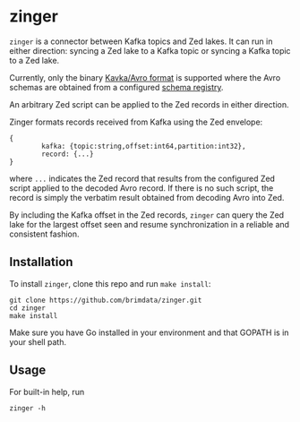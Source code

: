 # zinger

`zinger` is a connector between Kafka topics and Zed lakes.
It can run in either direction: syncing a Zed lake to a Kafka topic or
syncing a Kafka topic to a Zed lake.

Currently, only the binary
[Kavka/Avro format](https://docs.confluent.io/current/schema-registry/serializer-formatter.html#wire-format)
is supported where the Avro schemas are obtained from a configured
[schema registry]((https://github.com/confluentinc/schema-registry)).

An arbitrary Zed script can be applied to the Zed records in either direction.

Zinger formats records received from Kafka using the Zed envelope:
```
{
        kafka: {topic:string,offset:int64,partition:int32},
        record: {...}
}
```
where `...` indicates the Zed record that results from the configured Zed script
applied to the decoded Avro record.
If there is no such script, the record is simply the verbatim result obtained
from decoding Avro into Zed.

By including the Kafka offset in the Zed records, `zinger` can query the Zed
lake for the largest offset seen and resume synchronization in a reliable and
consistent fashion.

## Installation

To install `zinger`, clone this repo and run `make install`:
```
git clone https://github.com/brimdata/zinger.git
cd zinger
make install
```
Make sure you have Go installed in your environment and that GOPATH is
in your shell path.

## Usage

For built-in help, run
```
zinger -h
```
